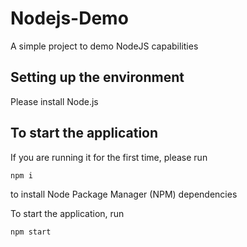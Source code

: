 # Nodejs-Demo
A simple project to demo NodeJS capabilities

## Setting up the environment
Please install Node.js

## To start the application
If you are running it for the first time, please run 
```shell
npm i
```
to install Node Package Manager (NPM) dependencies

To start the application, run 
```shell
npm start
```